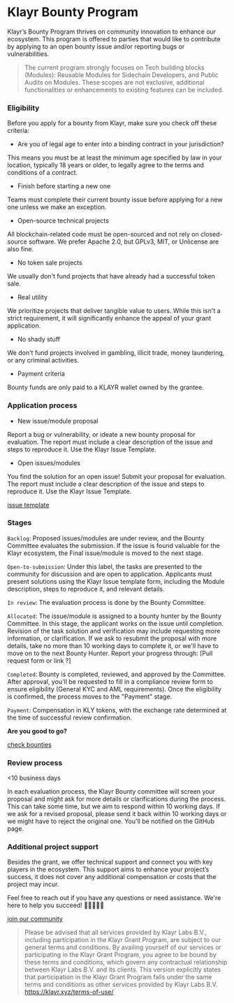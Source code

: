 # Klayr Bounty Program


Klayr’s Bounty Program thrives on community innovation to enhance our ecosystem. This program is offered to parties that would like to contribute by applying to an open bounty issue and/or reporting bugs or vulnerabilities. 

> The current program strongly focuses on Tech building blocks (Modules): Reusable Modules for Sidechain Developers, and Public Audits on Modules. These scopes are not exclusive, additional functionalities or enhancements to existing features can be included. 


### Eligibility
Before you apply for a bounty from Klayr, make sure you check off these criteria:

- Are you of legal age to enter into a binding contract in your jurisdiction?
  
This means you must be at least the minimum age specified by law in your location, typically 18 years or older, to legally agree to the terms and conditions of a contract.

- Finish before starting a new one 

Teams must complete their current bounty issue before applying for a new one unless we make an exception.

- Open-source technical projects

All blockchain-related code must be open-sourced and not rely on closed-source software. We prefer Apache 2.0, but GPLv3, MIT, or Unlicense are also fine.

- No token sale projects 

We usually don't fund projects that have already had a successful token sale.

- Real utility

We prioritize projects that deliver tangible value to users. While this isn't a strict requirement, it will significantly enhance the appeal of your grant application.

- No shady stuff

We don't fund projects involved in gambling, illicit trade, money laundering, or any criminal activities.

- Payment criteria

Bounty funds are only paid to a KLAYR wallet owned by the grantee. 


### Application process

- New issue/module proposal
   
Report a bug or vulnerability, or ideate a new bounty proposal for evaluation. The report must include a clear description of the issue and steps to reproduce it. Use the Klayr Issue Template.

- Open issues/modules
   
You find the solution for an open issue! Submit your proposal for evaluation. The report must include a clear description of the issue and steps to reproduce it. Use the Klayr Issue Template.

[issue template](https://github.com/klayrHQ/klayr-module-registry/blob/main/.github/ISSUE_TEMPLATE/bounty-module-program-template.md)


### Stages

``Backlog``: Proposed issues/modules are under review, and the Bounty Committee evaluates the submission. If the issue is found valuable for the Klayr ecosystem, the Final issue/module is moved to the next stage. 

``Open-to-submission``: Under this label, the tasks are presented to the community for discussion and are open to application. Applicants must present solutions using the Klayr Issue template form, including the Module description, steps to reproduce it, and relevant details. 

``In review``: The evaluation process is done by the Bounty Committee. 

``Allocated``: The issue/module is assigned to a bounty hunter by the Bounty Committee. In this stage, the applicant works on the issue until completion. Revision of the task solution and verification may include requesting more information, or clarification. If we ask to resubmit the proposal with more details, take no more than 10 working days to complete it, or we'll have to move on to the next Bounty Hunter. Report your progress through: [Pull request form or link ?]

``Completed``: Bounty is completed, reviewed, and approved by the Committee. After approval, you'll be requested to fill in a compliance review form to ensure eligibility (General KYC and AML requirements). Once the eligibility is confirmed, the process moves to the "Payment" stage. 

``Payment``: Compensation in KLY tokens, with the exchange rate determined at the time of successful review confirmation.

**Are you good to go?** 

[check bounties](https://github.com/klayrHQ/klayr-module-registry/issues)


### Review process 

<10 business days

In each evaluation process, the Klayr Bounty committee will screen your proposal and might ask for more details or clarifications during the process. This can take some time, but we aim to respond within 10 working days. If we ask for a revised proposal, please send it back within 10 working days or we might have to reject the original one.
You'll be notified on the GitHub page. 



### Additional project support

Besides the grant, we offer technical support and connect you with key players in the ecosystem. This support aims to enhance your project’s success, it does not cover any additional compensation or costs that the project may incur.  

Feel free to reach out if you have any questions or need assistance. We're here to help you succeed! 💪💪🏼💪🏾

[join our community](https://discord.com/invite/fzJkAw9a5e)





> Please be advised that all services provided by Klayr Labs B.V., including participation in the Klayr Grant Program, are subject to our general terms and conditions. By availing yourself of our services or participating in the Klayr Grant Program, you agree to be bound by these terms and conditions, which govern any contractual relationship between Klayr Labs B.V. and its clients.
> This version explicitly states that participation in the Klayr Grant Program falls under the same terms and conditions as other services provided by Klayr Labs B.V.
> https://klayr.xyz/terms-of-use/
